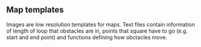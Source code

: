 ## Map templates

Images are low resolution templates for maps. Text files contain information of length of loop that obstacles are in, points that square have to go (e.g. start and end point) and functions defining how obctacles move. 